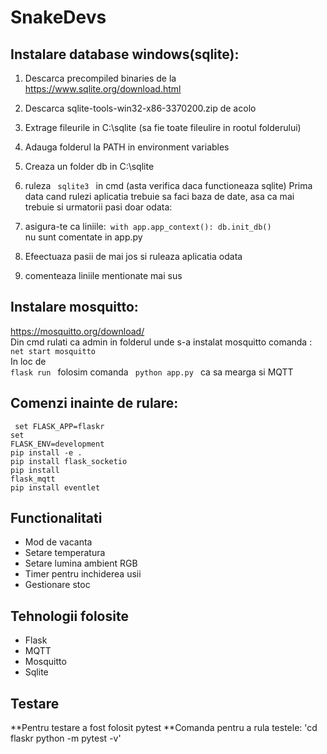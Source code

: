 # SnakeDevs

## Instalare database windows(sqlite): <br/>
1. Descarca precompiled binaries de la https://www.sqlite.org/download.html
2. Descarca sqlite-tools-win32-x86-3370200.zip de acolo
3. Extrage fileurile in C:\sqlite (sa fie toate fileulire in rootul folderului)
4. Adauga folderul la PATH in environment variables
5. Creaza un folder db in C:\sqlite   
6. ruleza <code> sqlite3 </code> in cmd (asta verifica daca functioneaza sqlite)
Prima data cand rulezi aplicatia trebuie sa faci baza de date, asa ca mai trebuie si urmatorii pasi doar odata:
8. asigura-te ca liniile:<code>
   with app.app_context():
    db.init_db()
   </code>nu sunt comentate in app.py

9. Efeectuaza pasii de mai jos si ruleaza aplicatia odata
10. comenteaza liniile mentionate mai sus
   
## Instalare mosquitto:
https://mosquitto.org/download/ <br/>
Din cmd rulati ca admin in folderul unde s-a instalat mosquitto comanda : <code> net start mosquitto </code> <br/>
In loc de <code> flask run </code> folosim comanda <code> python app.py </code> ca sa mearga si MQTT  <br />

## Comenzi inainte de rulare: <br />
<code> set FLASK_APP=flaskr </code> <br />
<code>set FLASK_ENV=development </code><br />
<code>pip install -e . </code><br />
<code>pip install flask_socketio </code> <br />
<code>pip install flask_mqtt </code><br />
<code>pip install eventlet </code><br />

## Functionalitati
- Mod de vacanta
- Setare temperatura
- Setare lumina ambient RGB
- Timer pentru inchiderea usii
- Gestionare stoc

## Tehnologii folosite
- Flask
- MQTT
- Mosquitto
- Sqlite

## Testare
**Pentru testare a fost folosit pytest
**Comanda pentru a rula testele:
'cd flaskr
 python -m pytest -v'



